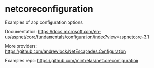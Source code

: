# netcoreconfiguration
Examples of app configuration options

Documentation: https://docs.microsoft.com/en-us/aspnet/core/fundamentals/configuration/index?view=aspnetcore-3.1

More providers: https://github.com/andrewlock/NetEscapades.Configuration

Examples repo: https://github.com/mintxelas/netcoreconfiguration

